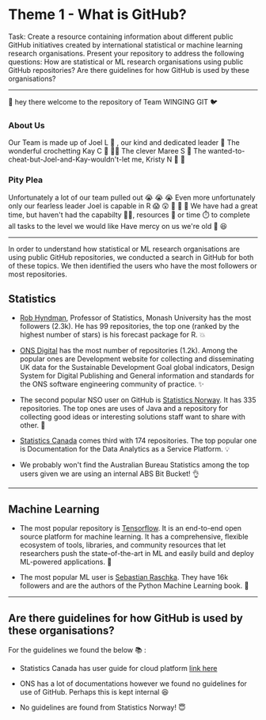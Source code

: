 # Theme 1 - What is GitHub?

Task:
Create a resource containing information about different public GitHub initiatives created by international statistical or machine learning research organisations. Present your repository to address the following questions: How are statistical or ML research organisations using public GitHub repositories? Are there guidelines for how GitHub is used by these organisations?

---
:wave: hey there welcome to the repository of Team WINGING GIT :bird:

### About Us 
Our Team is made up of Joel L :bearded_person: , our kind and dedicated leader :crown:
The wonderful crochetting Kay C :yarn: :curly_haired_woman:
The clever Maree S :woman:
The wanted-to-cheat-but-Joel-and-Kay-wouldn't-let me, Kristy N :fox_face: :woman:

### Pity Plea
Unfortunately a lot of our team pulled out :sob: :sob: :sob:
Even more unfortunately only our fearless leader Joel is capable in R :scream:	:astonished: :older_woman: :older_woman: :older_woman:
We have had a great time, but haven't had the capabilty :technologist:, resources :money_with_wings: or time :stopwatch: to complete all tasks to the level we would like 
Have mercy on us we're old :older_woman: :laughing:

---
In order to understand how statistical or ML research organisations are using public GitHub repositories, we conducted a search in GitHub for both of these topics. We then identified the users who have the most followers or most repositories.

## Statistics

- [Rob Hyndman](https://github.com/robjhyndman), Professor of Statistics, Monash University has the most followers (2.3k). He has 99 repositories, the top one (ranked by the highest number of stars) is his forecast package for R. :boom:

- [ONS Digital](https://github.com/ONSdigital) has the most number of repositories (1.2k). Among the popular ones are Development website for collecting and disseminating UK data for the Sustainable Development Goal global indicators, Design System for Digital Publishing and General information and standards for the ONS software engineering community of practice. :sparkles: 

- The second popular NSO user on GitHub is [Statistics Norway](https://github.com/statisticsnorway). It has 335 repositories. The top ones are uses of Java and a repository for collecting good ideas or interesting solutions staff want to share with other. :rocket:

- [Statistics Canada](https://github.com/StatCan) comes third with 174 repositories. The top popular one is Documentation for the Data Analytics as a Service Platform. :bulb: 

- We probably won't find the Australian Bureau Statistics among the top users given we are using an internal ABS Bit Bucket! :ok_hand: 

---
## Machine Learning 

- The most popular repository is [Tensorflow](https://github.com/tensorflow/tensorflow). It is an end-to-end open source platform for machine learning. It has a comprehensive, flexible ecosystem of tools, libraries, and community resources that let researchers push the state-of-the-art in ML and easily build and deploy ML-powered applications. :star2: 

- The most popular ML user is [Sebastian Raschka](https://github.com/rasbt). They have 16k followers and are the authors of the Python Machine Learning book. :green_heart: 
---
## Are there guidelines for how GitHub is used by these organisations? 


For the guidelines we found the below :books: :

- Statistics Canada has user guide for cloud platform [link here](https://github.com/StatCan/cloud-native-platform)

- ONS has a lot of documentations however we found no guidelines for use of GitHub. Perhaps this is kept internal :laughing: 

- No guidelines are found from Statistics Norway! :innocent:
